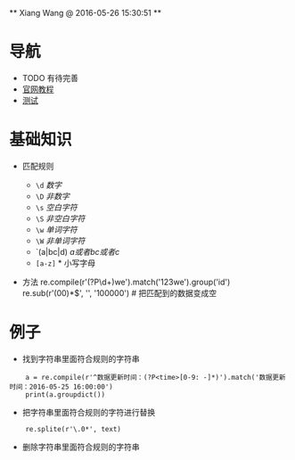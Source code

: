 ** Xiang Wang @ 2016-05-26 15:30:51 **

# 导航
* TODO 有待完善
* [官网教程](https://docs.python.org/3/library/re.html#regular-expression-examples)
* [测试](https://regex101.com/#python)

# 基础知识
* 匹配规则
    * `\d`  *数字*
    * `\D`  *非数字*
    * `\s`  *空白字符*
    * `\S`  *非空白字符*
    * `\w`  *单词字符*
    * `\W`  *非单词字符*
    * `(a|bc|d)  *a或者bc或者c*
    * `[a-z]` * 小写字母

* 方法
    re.compile(r'(?P<id>\d+)we').match('123we').group('id')
    re.sub(r'(00)*$', '', '100000')  # 把匹配到的数据变成空

# 例子
* 找到字符串里面符合规则的字符串
```
    a = re.compile(r'^数据更新时间：(?P<time>[0-9: -]*)').match('数据更新时间：2016-05-25 16:00:00')
    print(a.groupdict())
```

* 把字符串里面符合规则的字符进行替换
```
    re.splite(r'\.0*', text)
```


* 删除字符串里面符合规则的字符串
